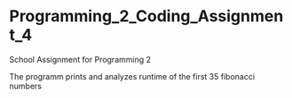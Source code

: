 # Programming_2_Coding_Assignment_4
School Assignment for Programming 2

The programm prints and analyzes runtime of the first 35 fibonacci numbers
